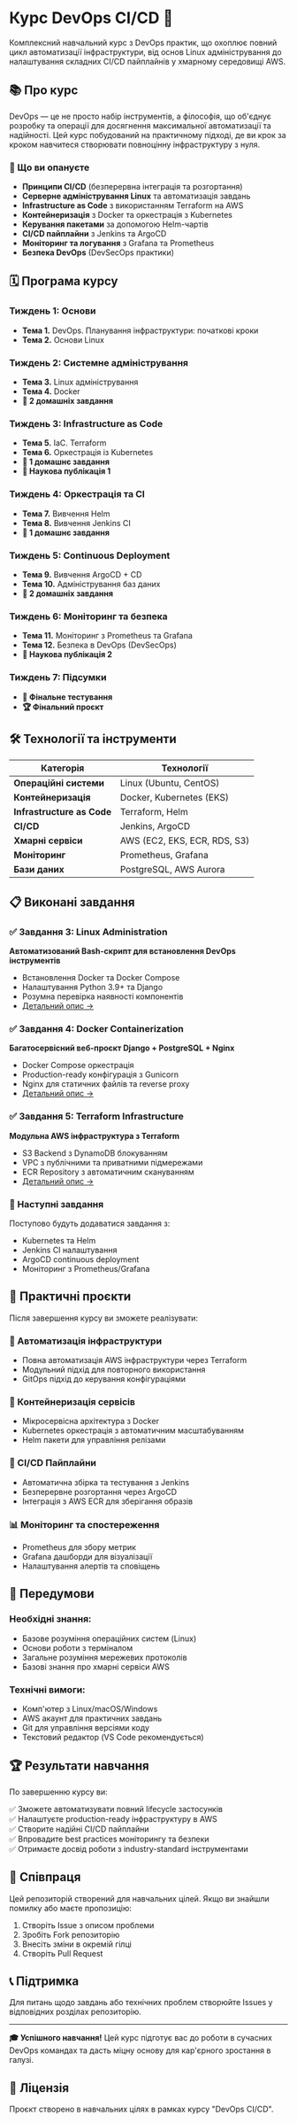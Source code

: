 # Курс DevOps CI/CD 🚀

Комплексний навчальний курс з DevOps практик, що охоплює повний цикл автоматизації інфраструктури, від основ Linux адміністрування до налаштування складних CI/CD пайплайнів у хмарному середовищі AWS.

## 📚 Про курс

DevOps — це не просто набір інструментів, а філософія, що об'єднує розробку та операції для досягнення максимальної автоматизації та надійності. Цей курс побудований на практичному підході, де ви крок за кроком навчитеся створювати повноцінну інфраструктуру з нуля.

### 🎯 Що ви опануєте

- **Принципи CI/CD** (безперервна інтеграція та розгортання)
- **Серверне адміністрування Linux** та автоматизація завдань
- **Infrastructure as Code** з використанням Terraform на AWS
- **Контейнеризація** з Docker та оркестрація з Kubernetes
- **Керування пакетами** за допомогою Helm-чартів
- **CI/CD пайплайни** з Jenkins та ArgoCD
- **Моніторинг та логування** з Grafana та Prometheus
- **Безпека DevOps** (DevSecOps практики)

## 🗓️ Програма курсу

### Тиждень 1: Основи
- **Тема 1.** DevOps. Планування інфраструктури: початкові кроки
- **Тема 2.** Основи Linux

### Тиждень 2: Системне адміністрування
- **Тема 3.** Linux адміністрування
- **Тема 4.** Docker
- **📝 2 домашніх завдання**

### Тиждень 3: Infrastructure as Code
- **Тема 5.** IaC. Terraform
- **Тема 6.** Оркестрація із Kubernetes
- **📝 1 домашнє завдання**
- **📄 Наукова публікація 1**

### Тиждень 4: Оркестрація та CI
- **Тема 7.** Вивчення Helm
- **Тема 8.** Вивчення Jenkins CI
- **📝 1 домашнє завдання**

### Тиждень 5: Continuous Deployment
- **Тема 9.** Вивчення ArgoCD + CD
- **Тема 10.** Адміністрування баз даних
- **📝 2 домашніх завдання**

### Тиждень 6: Моніторинг та безпека
- **Тема 11.** Моніторинг з Prometheus та Grafana
- **Тема 12.** Безпека в DevOps (DevSecOps)
- **📄 Наукова публікація 2**

### Тиждень 7: Підсумки
- **🎯 Фінальне тестування**
- **🏆 Фінальний проєкт**

## 🛠️ Технології та інструменти

| Категорія | Технології |
|-----------|-------------|
| **Операційні системи** | Linux (Ubuntu, CentOS) |
| **Контейнеризація** | Docker, Kubernetes (EKS) |
| **Infrastructure as Code** | Terraform, Helm |
| **CI/CD** | Jenkins, ArgoCD |
| **Хмарні сервіси** | AWS (EC2, EKS, ECR, RDS, S3) |
| **Моніторинг** | Prometheus, Grafana |
| **Бази даних** | PostgreSQL, AWS Aurora |

## 📋 Виконані завдання

### ✅ Завдання 3: Linux Administration
**Автоматизований Bash-скрипт для встановлення DevOps інструментів**
- Встановлення Docker та Docker Compose
- Налаштування Python 3.9+ та Django
- Розумна перевірка наявності компонентів
- [Детальний опис →](./task-3.md)

### ✅ Завдання 4: Docker Containerization  
**Багатосервісний веб-проєкт Django + PostgreSQL + Nginx**
- Docker Compose оркестрація
- Production-ready конфігурація з Gunicorn
- Nginx для статичних файлів та reverse proxy
- [Детальний опис →](./task-4.md)

### ✅ Завдання 5: Terraform Infrastructure
**Модульна AWS інфраструктура з Terraform**
- S3 Backend з DynamoDB блокуванням
- VPC з публічними та приватними підмережами  
- ECR Repository з автоматичним скануванням
- [Детальний опис →](./task-5.md)

### 🔄 Наступні завдання
Поступово будуть додаватися завдання з:
- Kubernetes та Helm
- Jenkins CI налаштування
- ArgoCD continuous deployment
- Моніторинг з Prometheus/Grafana

## 🎯 Практичні проєкти

Після завершення курсу ви зможете реалізувати:

### 🚀 Автоматизація інфраструктури
- Повна автоматизація AWS інфраструктури через Terraform
- Модульний підхід для повторного використання
- GitOps підхід до керування конфігураціями

### 🐳 Контейнеризація сервісів
- Мікросервісна архітектура з Docker
- Kubernetes оркестрація з автоматичним масштабуванням
- Helm пакети для управління релізами

### 🔄 CI/CD Пайплайни
- Автоматична збірка та тестування з Jenkins
- Безперервне розгортання через ArgoCD
- Інтеграція з AWS ECR для зберігання образів

### 📊 Моніторинг та спостереження
- Prometheus для збору метрик
- Grafana дашборди для візуалізації
- Налаштування алертів та сповіщень

## 🔧 Передумови

### Необхідні знання:
- Базове розуміння операційних систем (Linux)
- Основи роботи з терміналом
- Загальне розуміння мережевих протоколів
- Базові знання про хмарні сервіси AWS

### Технічні вимоги:
- Комп'ютер з Linux/macOS/Windows
- AWS акаунт для практичних завдань
- Git для управління версіями коду
- Текстовий редактор (VS Code рекомендується)

## 🏆 Результати навчання

По завершенню курсу ви:

✅ Зможете автоматизувати повний lifecycle застосунків  
✅ Налаштуєте production-ready інфраструктуру в AWS  
✅ Створите надійні CI/CD пайплайни  
✅ Впровадите best practices моніторингу та безпеки  
✅ Отримаєте досвід роботи з industry-standard інструментами  

## 🤝 Співпраця

Цей репозиторій створений для навчальних цілей. Якщо ви знайшли помилку або маєте пропозицію:

1. Створіть Issue з описом проблеми
2. Зробіть Fork репозиторію
3. Внесіть зміни в окремій гілці  
4. Створіть Pull Request

## 📞 Підтримка

Для питань щодо завдань або технічних проблем створюйте Issues у відповідних розділах репозиторію.

---

**🎓 Успішного навчання!** Цей курс підготує вас до роботи в сучасних DevOps командах та дасть міцну основу для кар'єрного зростання в галузі.

## 📜 Ліцензія

Проєкт створено в навчальних цілях в рамках курсу "DevOps CI/CD".